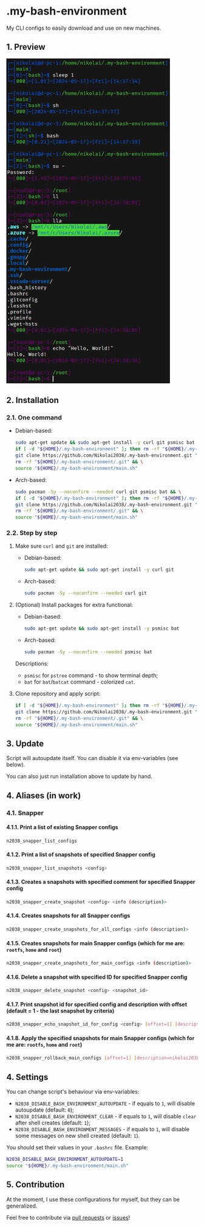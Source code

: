 # .my-bash-environment

My CLI configs to easily download and use on new machines.

## 1. Preview

![preview.png](.readme_images/preview.png)

## 2. Installation

### 2.1. One command

- Debian-based:
   
   ```bash
   sudo apt-get update && sudo apt-get install -y curl git psmisc bat && \
   if [ -d "${HOME}/.my-bash-environment" ]; then rm -rf "${HOME}/.my-bash-environment"; fi && \
   git clone https://github.com/Nikolai2038/.my-bash-environment.git "${HOME}/.my-bash-environment" && \
   rm -rf "${HOME}/.my-bash-environment/.git" && \
   source "${HOME}/.my-bash-environment/main.sh"
   ```

- Arch-based:

   ```bash
   sudo pacman -Sy --noconfirm --needed curl git psmisc bat && \
   if [ -d "${HOME}/.my-bash-environment" ]; then rm -rf "${HOME}/.my-bash-environment"; fi && \
   git clone https://github.com/Nikolai2038/.my-bash-environment.git "${HOME}/.my-bash-environment" && \
   rm -rf "${HOME}/.my-bash-environment/.git" && \
   source "${HOME}/.my-bash-environment/main.sh"
   ```

### 2.2. Step by step

1. Make sure `curl` and `git` are installed:

   - Debian-based:

      ```bash
      sudo apt-get update && sudo apt-get install -y curl git
      ```

   - Arch-based:

      ```bash
      sudo pacman -Sy --noconfirm --needed curl git
      ```

2. (Optional) Install packages for extra functional:

   - Debian-based:
   
      ```bash
      sudo apt-get update && sudo apt-get install -y psmisc bat
      ```

   - Arch-based:

      ```bash
      sudo pacman -Sy --noconfirm --needed psmisc bat
      ```

   Descriptions:

    - `psmisc` for `pstree` command - to show terminal depth;
    - `bat` for `bat`/`batcat` command - colorized `cat`.

3. Clone repository and apply script:

   ```bash
   if [ -d "${HOME}/.my-bash-environment" ]; then rm -rf "${HOME}/.my-bash-environment"; fi && \
   git clone https://github.com/Nikolai2038/.my-bash-environment.git "${HOME}/.my-bash-environment" && \
   rm -rf "${HOME}/.my-bash-environment/.git" && \
   source "${HOME}/.my-bash-environment/main.sh"
   ```

## 3. Update

Script will autoupdate itself. You can disable it via env-variables (see below).

You can also just run installation above to update by hand.

## 4. Aliases (in work)

### 4.1. Snapper

#### 4.1.1. Print a list of existing Snapper configs

```bash
n2038_snapper_list_configs
```

#### 4.1.2. Print a list of snapshots of specified Snapper config

```bash
n2038_snapper_list_snapshots <config>
```

#### 4.1.3. Creates a snapshots with specified comment for specified Snapper config

```bash
n2038_snapper_create_snapshot <config> <info (description)>
```

#### 4.1.4. Creates snapshots for all Snapper configs

```bash
n2038_snapper_create_snapshots_for_all_configs <info (description)>
```

#### 4.1.5. Creates snapshots for main Snapper configs (which for me are: `rootfs`, `home` and `root`)

```bash
n2038_snapper_create_snapshots_for_main_configs <info (description)>
```

#### 4.1.6. Delete a snapshot with specified ID for specified Snapper config

```bash
n2038_snapper_delete_snapshot <config> <snapshot_id>
```

#### 4.1.7. Print snapshot id for specified config and description with offset (default = 1 - the last snapshot by criteria)

```bash
n2038_snapper_echo_snapshot_id_for_config <config> [offset=1] [description=nikolai2038]
```

#### 4.1.8. Apply the specified snapshots for main Snapper configs (which for me are: `rootfs`, `home` and `root`)

```bash
n2038_snapper_rollback_main_configs [offset=1] [description=nikolai2038]
```

## 4. Settings

You can change script's behaviour via env-variables:

- `N2038_DISABLE_BASH_ENVIRONMENT_AUTOUPDATE` - if equals to `1`, will disable autoupdate (default: `0`);
- `N2038_DISABLE_BASH_ENVIRONMENT_CLEAR` - if equals to `1`, will disable `clear` after shell creates (default: `1`);
- `N2038_DISABLE_BASH_ENVIRONMENT_MESSAGES` - if equals to `1`, will disable some messages on new shell created (default: `1`).

You should set their values in your `.bashrc` file. Example:

```bash
N2038_DISABLE_BASH_ENVIRONMENT_AUTOUPDATE=1
source "${HOME}/.my-bash-environment/main.sh"
```

## 5. Contribution

At the moment, I use these configurations for myself, but they can be generalized.

Feel free to contribute via [pull requests](https://github.com/Nikolai2038/wayland-clipboard-fix/pulls) or [issues](https://github.com/Nikolai2038/wayland-clipboard-fix/issues)!
